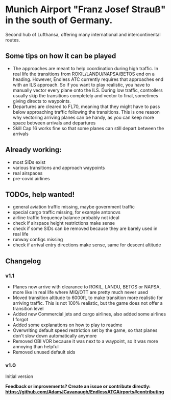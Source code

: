 # Munich Airport "Franz Josef Strauß" in the south of Germany.

Second hub of Lufthansa, offering many international and intercontinental routes.

## Some tips on how it can be played

- The approaches are meant to help coordination during high traffic. In real life the transitions from ROKIL/LANDU/NAPSA/BETOS end on a heading. However, Endless ATC currently requires that approaches end with an ILS approach. So if you want to play realistic, you have to manually vector every plane onto the ILS. During low traffic, controllers usually skip the transitions completely and vector to final, sometimes giving directs to waypoints.
- Departures are cleared to FL70, meaning that they might have to pass below approaching traffic following the transitions. This is one reason why vectoring arriving planes can be handy, as you can keep more space between arrivals and departures
- Skill Cap 16 works fine so that some planes can still depart between the arrivals

## Already working:
- most SIDs exist
- various transitions and approach waypoints
- real airspaces
- pre-covid airlines

## TODOs, help wanted!
- general aviation traffic missing, maybe government traffic
- special cargo traffic missing, for example antonovs
- airline traffic frequency balance probably not ideal
- check if airspace height restrictions make sense
- check if some SIDs can be removed because they are barely used in real life
- runway configs missing
- check if arrival entry directions make sense, same for descent altitude

## Changelog

### v1.1

- Planes now arrive with clearance to ROKIL, LANDU, BETOS or NAPSA, more like in real life where MIQ/OTT are pretty much never used
- Moved transition altitude to 6000ft, to make transition more realistic for arriving traffic. This is not 100% realistic, but the game does not offer a transition level
- Added new Commercial jets and cargo airlines, also added some airlines I forgot
- Added some explanations on how to play to readme
- Overwriting default speed restriction set by the game, so that planes don't slow down automatically anymore
- Removed OBI VOR because it was next to a waypoint, so it was more annoying than helpful
- Removed unused default sids

### v1.0

Initial version

**Feedback or improvements? Create an issue or contribute directly: https://github.com/AdamJCavanaugh/EndlessATCAirports#contributing**